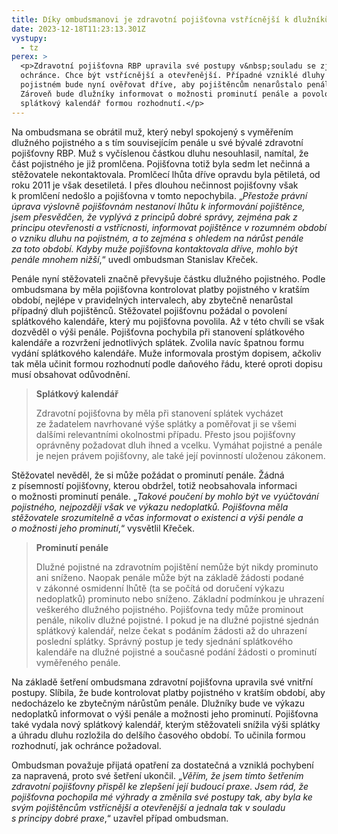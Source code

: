 ```yaml
---
title: Díky ombudsmanovi je zdravotní pojišťovna vstřícnější k dlužníkům
date: 2023-12-18T11:23:13.301Z
vystupy:
  - tz
perex: >
  <p>Zdravotní pojišťovna RBP upravila své postupy v&nbsp;souladu se zjištěními
  ochránce. Chce být vstřícnější a otevřenější. Případné vzniklé dluhy na
  pojistném bude nyní ověřovat dříve, aby pojištěncům nenarůstalo penále.
  Zároveň bude dlužníky informovat o možnosti prominutí penále a povolovat
  splátkový kalendář formou rozhodnutí.</p>
---
```

<p>Na ombudsmana se obrátil muž, který nebyl spokojený s vyměřením dlužného pojistného a s tím souvisejícím penále u své bývalé zdravotní pojišťovny RBP. Muž s&nbsp;vyčíslenou částkou dluhu nesouhlasil, namítal, že část pojistného je již promlčena. Pojišťovna totiž byla sedm let nečinná a stěžovatele nekontaktovala. Promlčecí lhůta dříve opravdu byla pětiletá, od roku 2011 je však desetiletá. I přes dlouhou nečinnost pojišťovny však k&nbsp;promlčení nedošlo a pojišťovna v&nbsp;tomto nepochybila. &bdquo;<em>Přestože právní úprava výslovně pojišťovnám nestanoví lhůtu k&nbsp;informování pojištěnce, jsem přesvědčen, že vyplývá z&nbsp;principů dobré správy, zejména pak z principu otevřenosti a&nbsp;vstřícnosti, informovat pojištěnce v&nbsp;rozumném období o&nbsp;vzniku dluhu na&nbsp;pojistném, a&nbsp;to&nbsp;zejména s&nbsp;ohledem na&nbsp;nárůst penále za&nbsp;toto období. Kdyby muže pojišťovna kontaktovala dříve, mohlo&nbsp;být penále mnohem nižší</em>,&ldquo; uvedl ombudsman Stanislav Křeček.</p>

<p>Penále nyní stěžovateli značně převyšuje částku dlužného pojistného. Podle ombudsmana by měla pojišťovna kontrolovat platby pojistného v&nbsp;kratším období, nejlépe v&nbsp;pravidelných intervalech, aby zbytečně nenarůstal případný dluh pojištěnců. Stěžovatel pojišťovnu požádal o&nbsp;povolení splátkového kalendáře, který mu pojišťovna povolila. Až v&nbsp;této chvíli se však dozvěděl o výši penále. Pojišťovna pochybila při&nbsp;stanovení splátkového kalendáře a&nbsp;rozvržení jednotlivých splátek. Zvolila navíc špatnou formu vydání splátkového kalendáře. Muže informovala prostým dopisem, ačkoliv tak měla učinit formou rozhodnutí<strong> </strong>podle daňového řádu, které oproti dopisu musí obsahovat odůvodnění.</p>

<blockquote>
<p><strong>Splátkový kalendář</strong></p>

<p>Zdravotní pojišťovna by měla při&nbsp;stanovení splátek vycházet ze&nbsp;žadatelem navrhované výše splátky a&nbsp;poměřovat ji se všemi dalšími relevantními okolnostmi případu. Přesto jsou pojišťovny oprávněny<strong> </strong>požadovat dluh ihned a&nbsp;vcelku. Vymáhat pojistné a&nbsp;penále je nejen právem pojišťovny, ale také její povinností uloženou zákonem.</p>
</blockquote>

<p>Stěžovatel nevěděl, že si může požádat o prominutí penále. Žádná z&nbsp;písemností pojišťovny, kterou obdržel, totiž neobsahovala informaci o&nbsp;možnosti prominutí penále. &bdquo;<em>Takové poučení by mohlo být ve&nbsp;vyúčtování pojistného, nejpozději však ve&nbsp;výkazu nedoplatků. Pojišťovna měla stěžovatele srozumitelně a&nbsp;včas informovat o&nbsp;existenci a&nbsp;výši penále a o&nbsp;možnosti jeho prominutí</em>,&ldquo; vysvětlil Křeček.</p>

<blockquote>
<p><strong>Prominutí penále</strong></p>

<p>Dlužné pojistné na&nbsp;zdravotním pojištění nemůže být nikdy prominuto ani sníženo. Naopak penále může být na&nbsp;základě žádosti podané v&nbsp;zákonné osmidenní lhůtě (ta se počítá od doručení výkazu nedoplatků) prominuto nebo sníženo. Základní podmínkou je uhrazení veškerého dlužného pojistného. Pojišťovna tedy může prominout penále, nikoliv dlužné pojistné. I&nbsp;pokud je na&nbsp;dlužné pojistné sjednán splátkový kalendář, nelze&nbsp;čekat s&nbsp;podáním žádosti až&nbsp;do&nbsp;uhrazení poslední splátky. Správný postup je tedy sjednání splátkového kalendáře na&nbsp;dlužné pojistné a&nbsp;současné podání žádosti o&nbsp;prominutí vyměřeného penále.</p>
</blockquote>

<p>Na základě šetření ombudsmana zdravotní pojišťovna upravila své vnitřní postupy. Slíbila, že bude kontrolovat platby pojistného v&nbsp;kratším období, aby nedocházelo ke zbytečným nárůstům penále. Dlužníky bude ve výkazu nedoplatků informovat o výši penále a možnosti jeho prominutí. Pojišťovna také vydala nový splátkový kalendář, kterým stěžovateli snížila výši splátky a úhradu dluhu rozložila do delšího časového období. To učinila formou rozhodnutí, jak ochránce požadoval.</p>

<p>Ombudsman považuje přijatá opatření za dostatečná a vzniklá pochybení za&nbsp;napravená, proto své šetření ukončil. &bdquo;<em>Věřím, že jsem tímto šetřením zdravotní pojišťovny přispěl ke&nbsp;zlepšení její budoucí praxe. Jsem rád, že pojišťovna pochopila mé výhrady a změnila své postupy tak, aby byla ke svým pojištěncům vstřícnější a otevřenější a jednala tak v&nbsp;souladu s&nbsp;principy dobré praxe</em>,&ldquo; uzavřel případ ombudsman.</p>

<p>&nbsp;</p>
